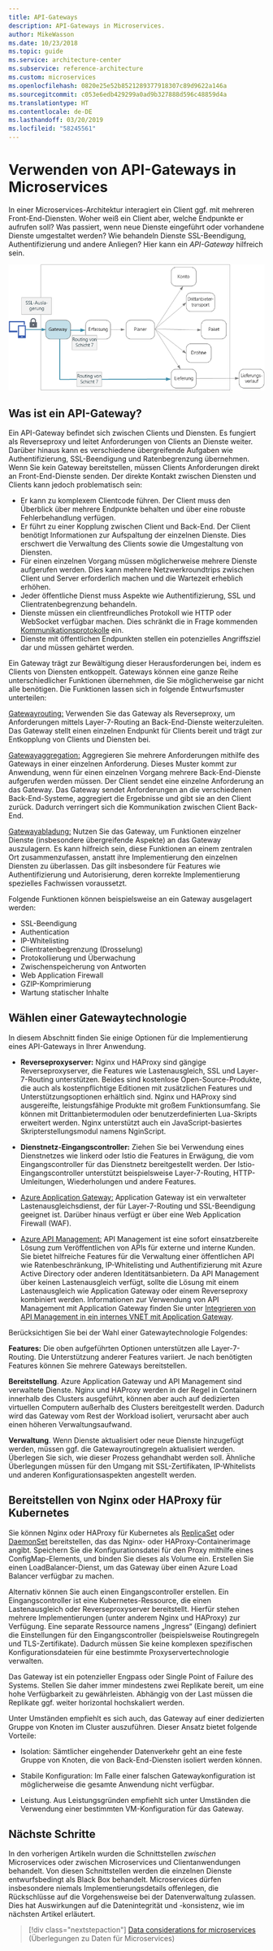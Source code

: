 ```yaml
---
title: API-Gateways
description: API-Gateways in Microservices.
author: MikeWasson
ms.date: 10/23/2018
ms.topic: guide
ms.service: architecture-center
ms.subservice: reference-architecture
ms.custom: microservices
ms.openlocfilehash: 0820e25e52b8521289377918307c89d9622a146a
ms.sourcegitcommit: c053e6edb429299a0ad9b327888d596c48859d4a
ms.translationtype: HT
ms.contentlocale: de-DE
ms.lasthandoff: 03/20/2019
ms.locfileid: "58245561"
---
```

# <a name="using-api-gateways-in-microservices"></a>Verwenden von API-Gateways in Microservices

In einer Microservices-Architektur interagiert ein Client ggf. mit mehreren Front-End-Diensten. Woher weiß ein Client aber, welche Endpunkte er aufrufen soll? Was passiert, wenn neue Dienste eingeführt oder vorhandene Dienste umgestaltet werden? Wie behandeln Dienste SSL-Beendigung, Authentifizierung und andere Anliegen? Hier kann ein *API-Gateway* hilfreich sein.

![Diagramm eines API-Gateways](../images/gateway.png)

<!-- markdownlint-disable MD026 -->

## <a name="what-is-an-api-gateway"></a>Was ist ein API-Gateway?

<!-- markdownlint-enable MD026 -->

Ein API-Gateway befindet sich zwischen Clients und Diensten. Es fungiert als Reverseproxy und leitet Anforderungen von Clients an Dienste weiter. Darüber hinaus kann es verschiedene übergreifende Aufgaben wie Authentifizierung, SSL-Beendigung und Ratenbegrenzung übernehmen. Wenn Sie kein Gateway bereitstellen, müssen Clients Anforderungen direkt an Front-End-Dienste senden. Der direkte Kontakt zwischen Diensten und Clients kann jedoch problematisch sein:

- Er kann zu komplexem Clientcode führen. Der Client muss den Überblick über mehrere Endpunkte behalten und über eine robuste Fehlerbehandlung verfügen.
- Er führt zu einer Kopplung zwischen Client und Back-End. Der Client benötigt Informationen zur Aufspaltung der einzelnen Dienste. Dies erschwert die Verwaltung des Clients sowie die Umgestaltung von Diensten.
- Für einen einzelnen Vorgang müssen möglicherweise mehrere Dienste aufgerufen werden. Dies kann mehrere Netzwerkroundtrips zwischen Client und Server erforderlich machen und die Wartezeit erheblich erhöhen.
- Jeder öffentliche Dienst muss Aspekte wie Authentifizierung, SSL und Clientratenbegrenzung behandeln.
- Dienste müssen ein clientfreundliches Protokoll wie HTTP oder WebSocket verfügbar machen. Dies schränkt die in Frage kommenden [Kommunikationsprotokolle](./interservice-communication.md) ein.
- Dienste mit öffentlichen Endpunkten stellen ein potenzielles Angriffsziel dar und müssen gehärtet werden.

Ein Gateway trägt zur Bewältigung dieser Herausforderungen bei, indem es Clients von Diensten entkoppelt. Gateways können eine ganze Reihe unterschiedlicher Funktionen übernehmen, die Sie möglicherweise gar nicht alle benötigen. Die Funktionen lassen sich in folgende Entwurfsmuster unterteilen:

[Gatewayrouting:](../../patterns/gateway-routing.md) Verwenden Sie das Gateway als Reverseproxy, um Anforderungen mittels Layer-7-Routing an Back-End-Dienste weiterzuleiten. Das Gateway stellt einen einzelnen Endpunkt für Clients bereit und trägt zur Entkopplung von Clients und Diensten bei.

[Gatewayaggregation:](../../patterns/gateway-aggregation.md) Aggregieren Sie mehrere Anforderungen mithilfe des Gateways in einer einzelnen Anforderung. Dieses Muster kommt zur Anwendung, wenn für einen einzelnen Vorgang mehrere Back-End-Dienste aufgerufen werden müssen. Der Client sendet eine einzelne Anforderung an das Gateway. Das Gateway sendet Anforderungen an die verschiedenen Back-End-Systeme, aggregiert die Ergebnisse und gibt sie an den Client zurück. Dadurch verringert sich die Kommunikation zwischen Client Back-End.

[Gatewayabladung:](../../patterns/gateway-offloading.md) Nutzen Sie das Gateway, um Funktionen einzelner Dienste (insbesondere übergreifende Aspekte) an das Gateway auszulagern. Es kann hilfreich sein, diese Funktionen an einem zentralen Ort zusammenzufassen, anstatt ihre Implementierung den einzelnen Diensten zu überlassen. Das gilt insbesondere für Features wie Authentifizierung und Autorisierung, deren korrekte Implementierung spezielles Fachwissen voraussetzt.

Folgende Funktionen können beispielsweise an ein Gateway ausgelagert werden:

- SSL-Beendigung
- Authentication
- IP-Whitelisting
- Clientratenbegrenzung (Drosselung)
- Protokollierung und Überwachung
- Zwischenspeicherung von Antworten
- Web Application Firewall
- GZIP-Komprimierung
- Wartung statischer Inhalte

## <a name="choosing-a-gateway-technology"></a>Wählen einer Gatewaytechnologie

In diesem Abschnitt finden Sie einige Optionen für die Implementierung eines API-Gateways in Ihrer Anwendung.

- **Reverseproxyserver:** Nginx und HAProxy sind gängige Reverseproxyserver, die Features wie Lastenausgleich, SSL und Layer-7-Routing unterstützen. Beides sind kostenlose Open-Source-Produkte, die auch als kostenpflichtige Editionen mit zusätzlichen Features und Unterstützungsoptionen erhältlich sind. Nginx und HAProxy sind ausgereifte, leistungsfähige Produkte mit großem Funktionsumfang. Sie können mit Drittanbietermodulen oder benutzerdefinierten Lua-Skripts erweitert werden. Nginx unterstützt auch ein JavaScript-basiertes Skripterstellungsmodul namens NginScript.

- **Dienstnetz-Eingangscontroller:** Ziehen Sie bei Verwendung eines Dienstnetzes wie linkerd oder Istio die Features in Erwägung, die vom Eingangscontroller für das Dienstnetz bereitgestellt werden. Der Istio-Eingangscontroller unterstützt beispielsweise Layer-7-Routing, HTTP-Umleitungen, Wiederholungen und andere Features.

- [Azure Application Gateway:](/azure/application-gateway/) Application Gateway ist ein verwalteter Lastenausgleichsdienst, der für Layer-7-Routing und SSL-Beendigung geeignet ist. Darüber hinaus verfügt er über eine Web Application Firewall (WAF).

- [Azure API Management:](/azure/api-management/) API Management ist eine sofort einsatzbereite Lösung zum Veröffentlichen von APIs für externe und interne Kunden. Sie bietet hilfreiche Features für die Verwaltung einer öffentlichen API wie Ratenbeschränkung, IP-Whitelisting und Authentifizierung mit Azure Active Directory oder anderen Identitätsanbietern. Da API Management über keinen Lastenausgleich verfügt, sollte die Lösung mit einem Lastenausgleich wie Application Gateway oder einem Reverseproxy kombiniert werden. Informationen zur Verwendung von API Management mit Application Gateway finden Sie unter [Integrieren von API Management in ein internes VNET mit Application Gateway](/azure/api-management/api-management-howto-integrate-internal-vnet-appgateway).

Berücksichtigen Sie bei der Wahl einer Gatewaytechnologie Folgendes:

**Features:** Die oben aufgeführten Optionen unterstützen alle Layer-7-Routing. Die Unterstützung anderer Features variiert. Je nach benötigten Features können Sie mehrere Gateways bereitstellen.

**Bereitstellung**. Azure Application Gateway und API Management sind verwaltete Dienste. Nginx und HAProxy werden in der Regel in Containern innerhalb des Clusters ausgeführt, können aber auch auf dedizierten virtuellen Computern außerhalb des Clusters bereitgestellt werden. Dadurch wird das Gateway vom Rest der Workload isoliert, verursacht aber auch einen höheren Verwaltungsaufwand.

**Verwaltung**. Wenn Dienste aktualisiert oder neue Dienste hinzugefügt werden, müssen ggf. die Gatewayroutingregeln aktualisiert werden. Überlegen Sie sich, wie dieser Prozess gehandhabt werden soll. Ähnliche Überlegungen müssen für den Umgang mit SSL-Zertifikaten, IP-Whitelists und anderen Konfigurationsaspekten angestellt werden.

## <a name="deploying-nginx-or-haproxy-to-kubernetes"></a>Bereitstellen von Nginx oder HAProxy für Kubernetes

Sie können Nginx oder HAProxy für Kubernetes als [ReplicaSet](https://kubernetes.io/docs/concepts/workloads/controllers/replicaset/) oder [DaemonSet](https://kubernetes.io/docs/concepts/workloads/controllers/daemonset/) bereitstellen, das das Nginx- oder HAProxy-Containerimage angibt. Speichern Sie die Konfigurationsdatei für den Proxy mithilfe eines ConfigMap-Elements, und binden Sie dieses als Volume ein. Erstellen Sie einen LoadBalancer-Dienst, um das Gateway über einen Azure Load Balancer verfügbar zu machen.

Alternativ können Sie auch einen Eingangscontroller erstellen. Ein Eingangscontroller ist eine Kubernetes-Ressource, die einen Lastenausgleich oder Reverseproxyserver bereitstellt. Hierfür stehen mehrere Implementierungen (unter anderem Nginx und HAProxy) zur Verfügung. Eine separate Ressource namens „Ingress“ (Eingang) definiert die Einstellungen für den Eingangscontroller (beispielsweise Routingregeln und TLS-Zertifikate). Dadurch müssen Sie keine komplexen spezifischen Konfigurationsdateien für eine bestimmte Proxyservertechnologie verwalten.

Das Gateway ist ein potenzieller Engpass oder Single Point of Failure des Systems. Stellen Sie daher immer mindestens zwei Replikate bereit, um eine hohe Verfügbarkeit zu gewährleisten. Abhängig von der Last müssen die Replikate ggf. weiter horizontal hochskaliert werden.

Unter Umständen empfiehlt es sich auch, das Gateway auf einer dedizierten Gruppe von Knoten im Cluster auszuführen. Dieser Ansatz bietet folgende Vorteile:

- Isolation: Sämtlicher eingehender Datenverkehr geht an eine feste Gruppe von Knoten, die von Back-End-Diensten isoliert werden können.

- Stabile Konfiguration: Im Falle einer falschen Gatewaykonfiguration ist möglicherweise die gesamte Anwendung nicht verfügbar.

- Leistung. Aus Leistungsgründen empfiehlt sich unter Umständen die Verwendung einer bestimmten VM-Konfiguration für das Gateway.

## <a name="next-steps"></a>Nächste Schritte

In den vorherigen Artikeln wurden die Schnittstellen *zwischen* Microservices oder zwischen Microservices und Clientanwendungen behandelt. Von diesen Schnittstellen werden die einzelnen Dienste entwurfsbedingt als Black Box behandelt. Microservices dürfen insbesondere niemals Implementierungsdetails offenlegen, die Rückschlüsse auf die Vorgehensweise bei der Datenverwaltung zulassen. Dies hat Auswirkungen auf die Datenintegrität und -konsistenz, wie im nächsten Artikel erläutert.

> [!div class="nextstepaction"]
> [Data considerations for microservices](./data-considerations.md) (Überlegungen zu Daten für Microservices)
